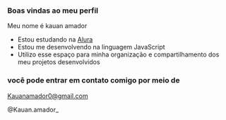 ### Boas vindas ao meu perfil

Meu nome é kauan amador 

- Estou estudando na [Alura](https://www.alura.com.br)
- Estou me desenvolvendo na linguagem JavaScript
- Utilizo esse espaço para minha organização e compartilhamento dos meu projetos desenvolvidos

### você pode entrar em contato comigo por meio de

Kauanamador0@gmail.com

@Kauan.amador_
